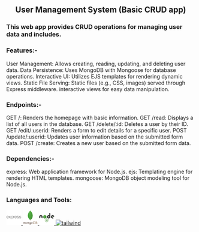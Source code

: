 <h2 align="center" font-weight="bold">User Management System (Basic CRUD app)</h2>
<h3 align="left">This web app provides CRUD operations for managing user data and includes.
<h3 align= "left" font-weight= "bold">Features:- </h3> 
User Management: Allows creating, reading, updating, and deleting user data.
Data Persistence: Uses MongoDB with Mongoose for database operations.
Interactive UI: Utilizes EJS templates for rendering dynamic views. Static File Serving: Static files (e.g., CSS, images) served through Express middleware. interactive views for easy data manipulation. 
<h3 align= "left" font-weight= "bold">Endpoints:-  </h3>
GET /: Renders the homepage with basic information. 
GET /read: Displays a list of all users in the database. 
GET /delete/:id: Deletes a user by their ID.
GET /edit/:userid: Renders a form to edit details for a specific user.
POST /update/:userid: Updates user information based on the submitted form data. 
POST /create: Creates a new user based on the submitted form data. 
<h3 align= "left" font-weight= "bold">Dependencies:- </h3> express: Web application framework for Node.js. ejs: Templating engine for rendering HTML templates. mongoose: MongoDB object modeling tool for Node.js.



<h3 align="left">Languages and Tools:</h3>
<p align="left"> <a href="https://expressjs.com" target="_blank" rel="noreferrer"> <img src="https://raw.githubusercontent.com/devicons/devicon/master/icons/express/express-original-wordmark.svg" alt="express" width="40" height="40"/> </a> <a href="https://www.mongodb.com/" target="_blank" rel="noreferrer"> <img src="https://raw.githubusercontent.com/devicons/devicon/master/icons/mongodb/mongodb-original-wordmark.svg" alt="mongodb" width="40" height="40"/> </a> <a href="https://nodejs.org" target="_blank" rel="noreferrer"> <img src="https://raw.githubusercontent.com/devicons/devicon/master/icons/nodejs/nodejs-original-wordmark.svg" alt="nodejs" width="40" height="40"/> </a> <a href="https://tailwindcss.com/" target="_blank" rel="noreferrer"> <img src="https://www.vectorlogo.zone/logos/tailwindcss/tailwindcss-icon.svg" alt="tailwind" width="40" height="40"/> </a> </p>
